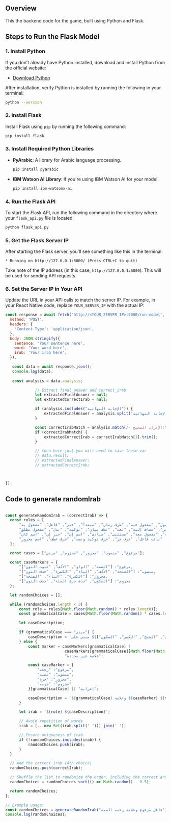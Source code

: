 ## Overview
This the backend code for the game, built using Python and Flask.


## Steps to Run the Flask Model

### 1. **Install Python**
   If you don’t already have Python installed, download and install Python from the official website:
   - [Download Python](https://www.python.org/downloads/)

   After installation, verify Python is installed by running the following in your terminal:
   ```bash
   python --version
   ```

### 2. **Install Flask**
   Install Flask using `pip` by running the following command:
   ```bash
   pip install flask
   ```

### 3. **Install Required Python Libraries**
   - **PyArabic**: A library for Arabic language processing.
     ```bash
     pip install pyarabic
     ```

   - **IBM Watson AI Library**: If you're using IBM Watson AI for your model.
     ```bash
     pip install ibm-watsonx-ai
     ```

### 4. **Run the Flask API**
   To start the Flask API, run the following command in the directory where your `flask_api.py` file is located:
   ```bash
   python flask_api.py
   ```

### 5. **Get the Flask Server IP**
   After starting the Flask server, you'll see something like this in the terminal:
   ```
   * Running on http://127.0.0.1:5000/ (Press CTRL+C to quit)
   ```

   Take note of the IP address (in this case, `http://127.0.0.1:5000`). This will be used for sending API requests.

### 6. **Set the Server IP in Your API**
   Update the URL in your API calls to match the server IP. For example, in your React Native code, replace `YOUR_SERVER_IP` with the actual IP:

   ```javascript
   const response = await fetch('http://<YOUR_SERVER_IP>:5000/run-model', {
     method: 'POST',
     headers: {
       'Content-Type': 'application/json',
     },
     body: JSON.stringify({
       sentence: 'Your sentence here',
       word: 'Your word here',
       irab: 'Your irab here',
     }),

      const data = await response.json();
      console.log(data);
     
      const analysis = data.analysis;

                // Extract final_answer and correct_irab
                let extractedFinalAnswer = null;
                let extractedCorrectIrab = null;

                if (analysis.includes("الإجابة النهائية")) {
                    extractedFinalAnswer = analysis.split("الإجابة النهائية:")[1].split("\n")[0].trim();
                }

                const correctIrabMatch = analysis.match(/- الإعراب الصحيح:\s*(.+)/);
                if (correctIrabMatch) {
                    extractedCorrectIrab = correctIrabMatch[1].trim();
                }

                // then here just you will need to save these var
                // data.result;
                // extractedFinalAnswer;
                // extractedCorrectIrab;



   });
   ```


## Code to generate randomIrab
  ```javascript

const generateRandomIrab = (correctIrab) => {
    const roles = [
        "اسم موصول", "مفعول فيه", "ظرف زمان", "مبتدأ", "خبر", "فاعل", "مفعول به",
        "حال", "تمييز", "مضاف إليه", "نعت", "عطف بيان", "توكيد", "بدل", "مفعول مطلق",
        "مفعول لأجله", "مفعول معه", "مستثنى", "منادى", "اسم إن", "خبر إن", "اسم كان",
        "خبر كان", "نائب فاعل", "حرف جر", "حرف توكيد ونصب", "حرف عطف", "اسم مجرور"
    ];

    const cases = ["مرفوع", "منصوب", "مجرور", "مجزوم", "مبني"];

    const caseMarkers = {
        "مرفوع": ["الضمة", "الواو", "الألف", "ثبوت النون"],
        "منصوب": ["الفتحة", "الألف", "الياء", "الكسرة", "حذف النون"],
        "مجرور": ["الكسرة", "الياء", "الفتحة"],
        "مجزوم": ["السكون", "حذف حرف العلة", "حذف النون"]
    };

    let randomChoices = [];

    while (randomChoices.length < 3) {
        const role = roles[Math.floor(Math.random() * roles.length)];
        const grammaticalCase = cases[Math.floor(Math.random() * cases.length)];

        let caseDescription;

        if (grammaticalCase === "مبني") {
            caseDescription = `مبني على ${["الضم", "الفتح", "الكسر", "السكون"][Math.floor(Math.random() * 4)]}`;
        } else {
            const marker = caseMarkers[grammaticalCase] ? 
                            caseMarkers[grammaticalCase][Math.floor(Math.random() * caseMarkers[grammaticalCase].length)] : 
                            "علامة غير محددة";

            const caseMarker = {
                "مرفوع": "رفعه",
                "منصوب": "نصبه",
                "مجرور": "جره",
                "مجزوم": "جزمه"
            }[grammaticalCase] || "إعرابه";

            caseDescription = `${grammaticalCase} وعلامة ${caseMarker} ${marker}`;
        }

        let irab = `${role} ${caseDescription}`;

        // Avoid repetition of words
        irab = [...new Set(irab.split(' '))].join(' ');

        // Ensure uniqueness of irab
        if (!randomChoices.includes(irab)) {
            randomChoices.push(irab);
        }
    }

    // Add the correct irab (4th choice)
    randomChoices.push(correctIrab);

    // Shuffle the list to randomize the order, including the correct answer
    randomChoices = randomChoices.sort(() => Math.random() - 0.5);

    return randomChoices;
};

// Example usage:
const randomChoices = generateRandomIrab("فاعل مرفوع وعلامة رفعه الضمة");
console.log(randomChoices);
 ```
